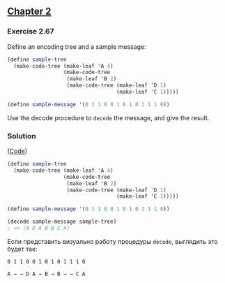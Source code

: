 ## [Chapter 2](../index.md#2-Building-Abstractions-with-Data)

### Exercise 2.67

Define an encoding tree and a sample message:

```scheme
(define sample-tree
  (make-code-tree (make-leaf 'A 4)
                  (make-code-tree
                   (make-leaf 'B 2)
                   (make-code-tree (make-leaf 'D 1)
                                   (make-leaf 'C 1)))))

(define sample-message '(0 1 1 0 0 1 0 1 0 1 1 1 0))
```

Use the decode procedure to `decode` the message, and give the result. 

### Solution

([Code](../../src/Chapter%202/Exercise%202.67.scm))

```scheme
(define sample-tree
  (make-code-tree (make-leaf 'A 4)
                  (make-code-tree
                   (make-leaf 'B 2)
                   (make-code-tree (make-leaf 'D 1)
                                   (make-leaf 'C 1)))))

(define sample-message '(0 1 1 0 0 1 0 1 0 1 1 1 0))

(decode sample-message sample-tree)
; => (A D A B B C A)
```

Если представить визуально работу процедуры `decode`, выглядить это будет так:

```
0 1 1 0 0 1 0 1 0 1 1 1 0

A → → D A → B → B → → C A
```

